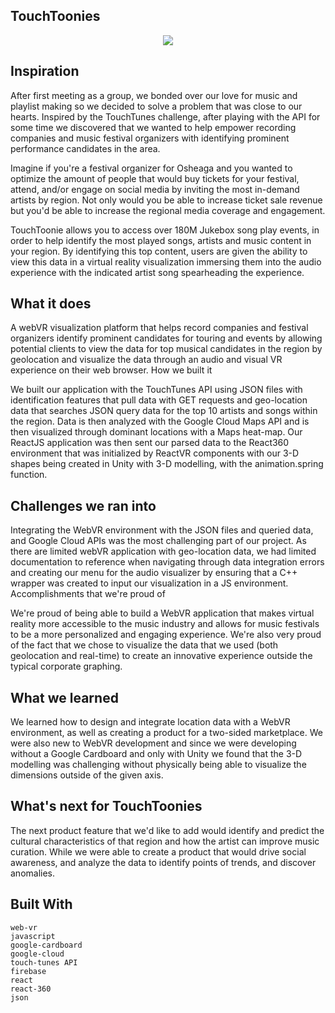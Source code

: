 ## TouchToonies

<center><a href="https://imggmi.com/" target="_blank"><img src="https://cdn1.imggmi.com/uploads/2019/1/31/70bc5412cc82759342d4a0669fe49d8e-full.jpg" border="0"/></a></center>

## Inspiration

After first meeting as a group, we bonded over our love for music and playlist making so we decided to solve a problem that was close to our hearts. Inspired by the TouchTunes challenge, after playing with the API for some time we discovered that we wanted to help empower recording companies and music festival organizers with identifying prominent performance candidates in the area.

Imagine if you're a festival organizer for Osheaga and you wanted to optimize the amount of people that would buy tickets for your festival, attend, and/or engage on social media by inviting the most in-demand artists by region. Not only would you be able to increase ticket sale revenue but you'd be able to increase the regional media coverage and engagement.

TouchToonie allows you to access over 180M Jukebox song play events, in order to help identify the most played songs, artists and music content in your region. By identifying this top content, users are given the ability to view this data in a virtual reality visualization immersing them into the audio experience with the indicated artist song spearheading the experience.

## What it does

A webVR visualization platform that helps record companies and festival organizers identify prominent candidates for touring and events by allowing potential clients to view the data for top musical candidates in the region by geolocation and visualize the data through an audio and visual VR experience on their web browser.
How we built it

We built our application with the TouchTunes API using JSON files with identification features that pull data with GET requests and geo-location data that searches JSON query data for the top 10 artists and songs within the region. Data is then analyzed with the Google Cloud Maps API and is then visualized through dominant locations with a Maps heat-map. Our ReactJS application was then sent our parsed data to the React360 environment that was initialized by ReactVR components with our 3-D shapes being created in Unity with 3-D modelling, with the animation.spring function.

## Challenges we ran into

Integrating the WebVR environment with the JSON files and queried data, and Google Cloud APIs was the most challenging part of our project. As there are limited webVR application with geo-location data, we had limited documentation to reference when navigating through data integration errors and creating our menu for the audio visualizer by ensuring that a C++ wrapper was created to input our visualization in a JS environment.
Accomplishments that we're proud of

We're proud of being able to build a WebVR application that makes virtual reality more accessible to the music industry and allows for music festivals to be a more personalized and engaging experience. We're also very proud of the fact that we chose to visualize the data that we used (both geolocation and real-time) to create an innovative experience outside the typical corporate graphing.


## What we learned 

We learned how to design and integrate location data with a WebVR environment, as well as creating a product for a two-sided marketplace. We were also new to WebVR development and since we were developing without a Google Cardboard and only with Unity we found that the 3-D modelling was challenging without physically being able to visualize the dimensions outside of the given axis.

## What's next for TouchToonies

The next product feature that we'd like to add would identify and predict the cultural characteristics of that region and how the artist can improve music curation. While we were able to create a product that would drive social awareness, and analyze the data to identify points of trends, and discover anomalies.


## Built With

    web-vr
    javascript
    google-cardboard
    google-cloud
    touch-tunes API 
    firebase
    react
    react-360
    json

